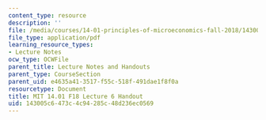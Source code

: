 ```yaml
---
content_type: resource
description: ''
file: /media/courses/14-01-principles-of-microeconomics-fall-2018/143005c6473c4c94285c48d236ec0569_MIT14_01F18_handout6.pdf
file_type: application/pdf
learning_resource_types:
- Lecture Notes
ocw_type: OCWFile
parent_title: Lecture Notes and Handouts
parent_type: CourseSection
parent_uid: e4635a41-3517-f55c-518f-491dae1f8f0a
resourcetype: Document
title: MIT 14.01 F18 Lecture 6 Handout
uid: 143005c6-473c-4c94-285c-48d236ec0569
---
```

